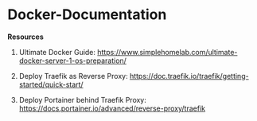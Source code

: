 # Docker-Documentation

**Resources**

1. Ultimate Docker Guide: https://www.simplehomelab.com/ultimate-docker-server-1-os-preparation/

2. Deploy Traefik as Reverse Proxy: https://doc.traefik.io/traefik/getting-started/quick-start/

3. Deploy Portainer behind Traefik Proxy: https://docs.portainer.io/advanced/reverse-proxy/traefik
